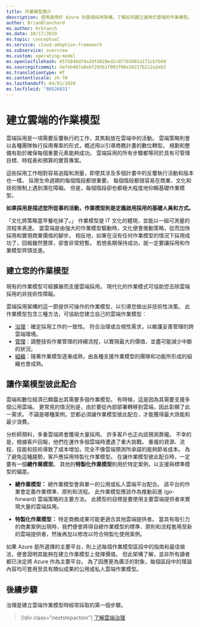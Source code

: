 ```yaml
---
title: 作業模型簡介
description: 使用適用於 Azure 的雲端採用架構，了解如何建立適用於雲端的作業模型。
author: BrianBlanchard
ms.author: brblanch
ms.date: 10/17/2019
ms.topic: conceptual
ms.service: cloud-adoption-framework
ms.subservice: overview
ms.custom: operating-model
ms.openlocfilehash: 6575848df4a20fd828ed2c07703881a171cbfb69
ms.sourcegitcommit: da7ebd67a0ebf29361f093f00e10217b212a2eb2
ms.translationtype: HT
ms.contentlocale: zh-TW
ms.lasthandoff: 04/01/2020
ms.locfileid: "80526831"
---
```

# <a name="establish-an-operating-model-for-the-cloud"></a>建立雲端的作業模型

雲端採用是一項需要反覆執行的工作，其焦點放在雲端中的活動。 雲端策略則會以各種團隊執行採用專案的形式，概述用以引導商務計畫的數位轉型。 規劃和整備有助於確保每個重要元素能夠成功。 雲端採用的所有步驟都等同於具有可管理目標、時程表和預算的實質專案。

這些採用工作相對容易追蹤和測量，即使其涉及多個計畫中的反覆執行活動和版本也一樣。 採用生命週期的每個階段都很重要。 每個階段都很容易在商業、文化和技術限制上遇到潛在障礙。 但是，每個階段卻也都極大程度地仰賴基礎作業模型。

**如果採用是描述您所從事的活動，作業模型則是定義啟用採用的基礎人員和方式。**

「文化將策略當早餐吃掉了。」 作業模型是 IT 文化的體現，並能以一組可測量的流程來表達。 當雲端是由強大的作業模型驅動時，文化便會推動策略，從而加快採用和實現商業價值的腳步。 相反地，如果在沒有任何作業模型的情況下採用成功了，回報雖然豐厚，卻會非常短暫。 若想長期保持成功，就一定要讓採用和作業模型齊頭並進。

## <a name="establish-your-operating-model"></a>建立您的作業模型

現有的作業模型可經擴展而支援雲端採用。 現代化的作業模式可協助您去除雲端採用的非技術性障礙。

雲端採用架構的這一節提供可操作的作業模型，以引導您做出非技術性決策。 此作業模型包含三種方法，可協助您建立自己的雲端作業模型：

- [治理](../govern/index.md)：確定採用工作的一致性。 符合治理或合規性需求，以維護妥善管理的跨雲端環境。
- [管理](../manage/index.md)：調整技術作業管理的持續流程，以實現最大的價值，並盡可能減少中斷的狀況。
- [組織](../organize/index.md)：隨著作業模型逐漸成熟，由各種支援作業模型的團隊和功能所形成的組織也會成熟。

## <a name="align-operating-models"></a>讓作業模型彼此配合

雲端和數位經濟已顯露出其需要多個作業模型。 有時候，這是因為其需要支援多個公用雲端。 更常見的情況則是，由於要從內部部署轉移到雲端，因此彰顯了此一需求。 不論是哪種案例，您都必須讓作業模型彼此配合，才能獲得最大效能和最少浪費。

分析師預料，多重雲端將會獲得大量採用。 許多客戶也正向該預測靠攏。 不幸的是，根據客戶回報，他們在運作多個雲端時遭遇了重大挑戰。 重複的資源、流程、技能和技術導致了成本增加，完全不像雲端預測所承諾的能夠節省成本。 為了避免這種趨勢，客戶應採用特製化作業模型。 在讓作業模型彼此配合時，一定要有一個**總作業模型**。 其他的**特製化作業模型**則用於特定案例，以支援與標準模型的偏差。

- **總作業模型：** 總作業模型會與單一的公用或私人雲端平台配合。 該平台的作業會定義作業標準、原則和流程。 此作業模型應該作為推動前進 (go-forward) 雲端策略的主要方法。 此模型的目標是要使用主要雲端提供者來實現大量的雲端採用。

- **特製化作業模型：** 特定商務成果可能更適合其他雲端提供者。 當具有吸引力的商業案例出現時，我們便會將得自總作業模型的標準、原則和流程套用至新的雲端提供者，然後再加以修改以符合特製化使用案例。

如果 Azure 是所選擇的主要平台，則上述每個作業模型區段中的指南和最佳做法，便會證明其能夠在建立作業模型上發揮價值。 但此架構了解，並非所有讀者都已決定將 Azure 作為主要平台。 為了因應更為廣泛的對象，每個區段中的理論內容均可套用至具有類似成果的公用或私人雲端作業模型。

## <a name="next-steps"></a>後續步驟

治理是建立雲端作業模型時經常採取的第一個步驟。

> [!div class="nextstepaction"]
> [了解雲端治理](../govern/index.md)
